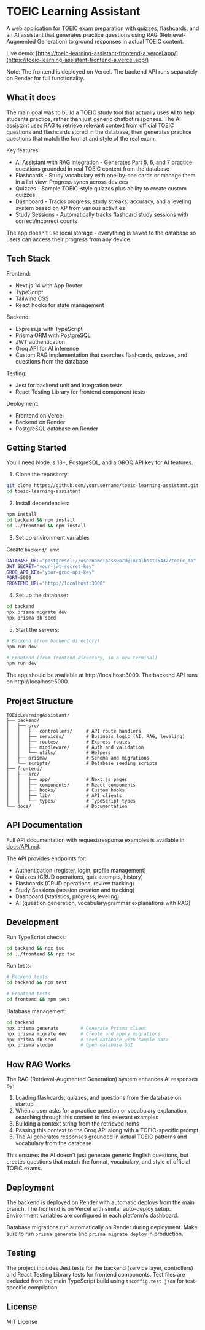 # TOEIC Learning Assistant

A web application for TOEIC exam preparation with quizzes, flashcards, and an AI assistant that generates practice questions using RAG (Retrieval-Augmented Generation) to ground responses in actual TOEIC content.

Live demo: [https://toeic-learning-assistant-frontend-a.vercel.app/](https://toeic-learning-assistant-frontend-a.vercel.app/)

Note: The frontend is deployed on Vercel. The backend API runs separately on Render for full functionality.

## What it does

The main goal was to build a TOEIC study tool that actually uses AI to help students practice, rather than just generic chatbot responses. The AI assistant uses RAG to retrieve relevant context from official TOEIC questions and flashcards stored in the database, then generates practice questions that match the format and style of the real exam.

Key features:

- AI Assistant with RAG integration - Generates Part 5, 6, and 7 practice questions grounded in real TOEIC content from the database
- Flashcards - Study vocabulary with one-by-one cards or manage them in a list view. Progress syncs across devices
- Quizzes - Sample TOEIC-style quizzes plus ability to create custom quizzes
- Dashboard - Tracks progress, study streaks, accuracy, and a leveling system based on XP from various activities
- Study Sessions - Automatically tracks flashcard study sessions with correct/incorrect counts

The app doesn't use local storage - everything is saved to the database so users can access their progress from any device.

## Tech Stack

Frontend:
- Next.js 14 with App Router
- TypeScript
- Tailwind CSS
- React hooks for state management

Backend:
- Express.js with TypeScript
- Prisma ORM with PostgreSQL
- JWT authentication
- Groq API for AI inference
- Custom RAG implementation that searches flashcards, quizzes, and questions from the database

Testing:
- Jest for backend unit and integration tests
- React Testing Library for frontend component tests

Deployment:
- Frontend on Vercel
- Backend on Render
- PostgreSQL database on Render

## Getting Started

You'll need Node.js 18+, PostgreSQL, and a GROQ API key for AI features.

1. Clone the repository:
```bash
git clone https://github.com/yourusername/toeic-learning-assistant.git
cd toeic-learning-assistant
```

2. Install dependencies:
```bash
npm install
cd backend && npm install
cd ../frontend && npm install
```

3. Set up environment variables

Create `backend/.env`:
```bash
DATABASE_URL="postgresql://username:password@localhost:5432/toeic_db"
JWT_SECRET="your-jwt-secret-key"
GROQ_API_KEY="your-groq-api-key"
PORT=5000
FRONTEND_URL="http://localhost:3000"
```

4. Set up the database:
```bash
cd backend
npx prisma migrate dev
npx prisma db seed
```

5. Start the servers:
```bash
# Backend (from backend directory)
npm run dev

# Frontend (from frontend directory, in a new terminal)
npm run dev
```

The app should be available at http://localhost:3000. The backend API runs on http://localhost:5000.

## Project Structure

```
TOEicLearningAssistant/
├── backend/
│   ├── src/
│   │   ├── controllers/     # API route handlers
│   │   ├── services/        # Business logic (AI, RAG, leveling)
│   │   ├── routes/          # Express routes
│   │   ├── middleware/      # Auth and validation
│   │   └── utils/           # Helpers
│   ├── prisma/              # Schema and migrations
│   └── scripts/             # Database seeding scripts
├── frontend/
│   ├── src/
│   │   ├── app/             # Next.js pages
│   │   ├── components/      # React components
│   │   ├── hooks/           # Custom hooks
│   │   ├── lib/             # API clients
│   │   └── types/           # TypeScript types
└── docs/                    # Documentation
```

## API Documentation

Full API documentation with request/response examples is available in [docs/API.md](docs/API.md).

The API provides endpoints for:
- Authentication (register, login, profile management)
- Quizzes (CRUD operations, quiz attempts, history)
- Flashcards (CRUD operations, review tracking)
- Study Sessions (session creation and tracking)
- Dashboard (statistics, progress, leveling)
- AI (question generation, vocabulary/grammar explanations with RAG)

## Development

Run TypeScript checks:
```bash
cd backend && npx tsc
cd ../frontend && npx tsc
```

Run tests:
```bash
# Backend tests
cd backend && npm test

# Frontend tests
cd frontend && npm test
```

Database management:
```bash
cd backend
npx prisma generate        # Generate Prisma client
npx prisma migrate dev     # Create and apply migrations
npx prisma db seed         # Seed database with sample data
npx prisma studio          # Open database GUI
```

## How RAG Works

The RAG (Retrieval-Augmented Generation) system enhances AI responses by:

1. Loading flashcards, quizzes, and questions from the database on startup
2. When a user asks for a practice question or vocabulary explanation, searching through this content to find relevant examples
3. Building a context string from the retrieved items
4. Passing this context to the Groq API along with a TOEIC-specific prompt
5. The AI generates responses grounded in actual TOEIC patterns and vocabulary from the database

This ensures the AI doesn't just generate generic English questions, but creates questions that match the format, vocabulary, and style of official TOEIC exams.

## Deployment

The backend is deployed on Render with automatic deploys from the main branch. The frontend is on Vercel with similar auto-deploy setup. Environment variables are configured in each platform's dashboard.

Database migrations run automatically on Render during deployment. Make sure to run `prisma generate` and `prisma migrate deploy` in production.

## Testing

The project includes Jest tests for the backend (service layer, controllers) and React Testing Library tests for frontend components. Test files are excluded from the main TypeScript build using `tsconfig.test.json` for test-specific compilation.

## License

MIT License
